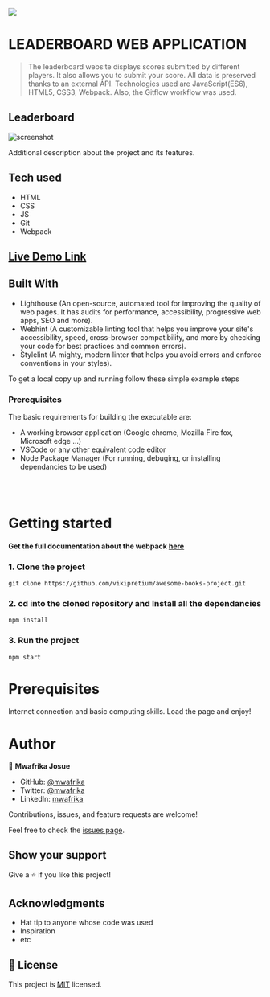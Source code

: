 ![](https://img.shields.io/badge/Microverse-blueviolet)

# LEADERBOARD WEB APPLICATION

> The leaderboard website displays scores submitted by different players. It also allows you to submit your score. All data is preserved thanks to an external API. Technologies used are JavaScript(ES6), HTML5, CSS3, Webpack. Also, the Gitflow workflow was used.

## Leaderboard

![screenshot](https://res.cloudinary.com/ujuzi/image/upload/v1646327059/MICROVERSE/capstone-project-html-css-javascript/leaderboard_nbsax5.png)

Additional description about the project and its features.

## Tech used

- HTML
- CSS
- JS
- Git
- Webpack

## [Live Demo Link](https://mwafrika.github.io/leaderboard/)

## Built With

- Lighthouse (An open-source, automated tool for improving the quality of web pages. It has audits for performance, accessibility, progressive web apps, SEO and more).
- Webhint (A customizable linting tool that helps you improve your site's accessibility, speed, cross-browser compatibility, and more by checking your code for best practices and common errors).
- Stylelint (A mighty, modern linter that helps you avoid errors and enforce conventions in your styles).

To get a local copy up and running follow these simple example steps

### Prerequisites

The basic requirements for building the executable are:

- A working browser application (Google chrome, Mozilla Fire fox, Microsoft edge ...)
- VSCode or any other equivalent code editor
- Node Package Manager (For running, debuging, or installing dependancies to be used)

<br>
<br>

# Getting started

#### Get the full documentation about the webpack [here](https://webpack.js.org/guides/asset-management/)

### 1. Clone the project

```
git clone https://github.com/vikipretium/awesome-books-project.git
```

### 2. cd into the cloned repository and Install all the dependancies

```
npm install
```

### 3. Run the project

```
npm start
```

# Prerequisites

Internet connection and basic computing skills. Load the page and enjoy!

# Author

👤 **Mwafrika Josue**

- GitHub: [@mwafrika](https://github.com/mwafrika)
- Twitter: [@mwafrika](https://twitter.com/mwafrikamufung1)
- LinkedIn: [mwafrika](https://linkedin.com/in/mwafrika-mufungizi)

Contributions, issues, and feature requests are welcome!

Feel free to check the [issues page](../../issues/).

## Show your support

Give a ⭐️ if you like this project!

## Acknowledgments

- Hat tip to anyone whose code was used
- Inspiration
- etc

## 📝 License

This project is [MIT](./MIT.md) licensed.

